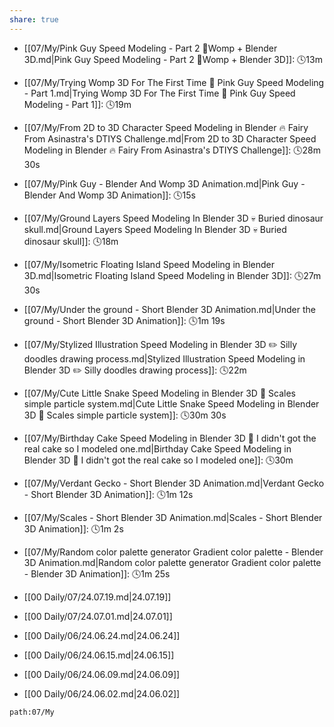 ```yaml
---
share: true
---
```

- [[07/My/Pink Guy Speed Modeling - Part 2 🦩Womp + Blender 3D.md|Pink Guy Speed Modeling - Part 2 🦩Womp + Blender 3D]]:  🕓13m
- [[07/My/Trying Womp 3D For The First Time 🦩 Pink Guy Speed Modeling - Part 1.md|Trying Womp 3D For The First Time 🦩 Pink Guy Speed Modeling - Part 1]]:  🕓19m
- [[07/My/From 2D to 3D Character Speed Modeling in Blender 🔥 Fairy From Asinastra's DTIYS Challenge.md|From 2D to 3D Character Speed Modeling in Blender 🔥 Fairy From Asinastra's DTIYS Challenge]]:  🕓28m 30s
- [[07/My/Pink Guy - Blender And Womp 3D Animation.md|Pink Guy - Blender And Womp 3D Animation]]:  🕓15s
- [[07/My/Ground Layers Speed Modeling In Blender 3D 💀 Buried dinosaur skull.md|Ground Layers Speed Modeling In Blender 3D 💀 Buried dinosaur skull]]:  🕓18m
- [[07/My/Isometric Floating Island Speed Modeling in Blender 3D.md|Isometric Floating Island Speed Modeling in Blender 3D]]:  🕓27m 30s
- [[07/My/Under the ground - Short Blender 3D Animation.md|Under the ground - Short Blender 3D Animation]]:  🕓1m 19s
- [[07/My/Stylized Illustration Speed Modeling in Blender 3D ✏️ Silly doodles drawing process.md|Stylized Illustration Speed Modeling in Blender 3D ✏️ Silly doodles drawing process]]:  🕓22m
- [[07/My/Cute Little Snake Speed Modeling in Blender 3D 🐍 Scales simple particle system.md|Cute Little Snake Speed Modeling in Blender 3D 🐍 Scales simple particle system]]:  🕓30m 30s
- [[07/My/Birthday Cake Speed Modeling in Blender 3D 🎂 I didn't got the real cake so I modeled one.md|Birthday Cake Speed Modeling in Blender 3D 🎂 I didn't got the real cake so I modeled one]]:  🕓30m
- [[07/My/Verdant Gecko - Short Blender 3D Animation.md|Verdant Gecko - Short Blender 3D Animation]]:  🕓1m 12s
- [[07/My/Scales - Short Blender 3D Animation.md|Scales - Short Blender 3D Animation]]:  🕓1m 2s
- [[07/My/Random color palette generator  Gradient color palette - Blender 3D Animation.md|Random color palette generator  Gradient color palette - Blender 3D Animation]]:  🕓1m 25s

- [[00 Daily/07/24.07.19.md|24.07.19]]
- [[00 Daily/07/24.07.01.md|24.07.01]]
- [[00 Daily/06/24.06.24.md|24.06.24]]
- [[00 Daily/06/24.06.15.md|24.06.15]]
- [[00 Daily/06/24.06.09.md|24.06.09]]
- [[00 Daily/06/24.06.02.md|24.06.02]]


```query
path:07/My  
```
